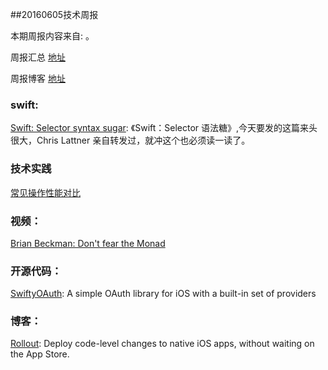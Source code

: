 
##20160605技术周报

本期周报内容来自: 。

周报汇总 [地址](https://github.com/BaiduHiDeviOS/iOS-Tech-Weekly)

周报博客 [地址](http://baiduhidevios.github.io/)


### swift:

[Swift: Selector syntax sugar](https://medium.com/swift-programming/swift-selector-syntax-sugar-81c8a8b10df3#.hmwllnbqs): 《Swift：Selector 语法糖》,今天要发的这篇来头很大，Chris Lattner 亲自转发过，就冲这个也必须读一读了。

### 技术实践

[常见操作性能对比](http://swift.gg/2016/05/25/friday-qa-2016-04-15-performance-comparisons-of-common-operations-2016-edition/)

### 视频：

[Brian Beckman: Don't fear the Monad](https://www.youtube.com/watch?v=ZhuHCtR3xq8)

### 开源代码：

[SwiftyOAuth](https://github.com/delba/SwiftyOAuth): A simple OAuth library for iOS with a built-in set of providers



### 博客：

[Rollout](https://rollout.io/): Deploy code-level changes to native iOS apps,
without waiting on the App Store.
